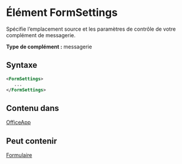 # <a name="formsettings-element"></a>Élément FormSettings

Spécifie l’emplacement source et les paramètres de contrôle de votre complément de messagerie.

**Type de complément :** messagerie

## <a name="syntax"></a>Syntaxe

```XML
<FormSettings>
   ...
</FormSettings>
```

## <a name="contained-in"></a>Contenu dans

[OfficeApp](officeapp.md)

## <a name="can-contain"></a>Peut contenir

[Formulaire](form.md)


